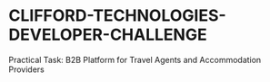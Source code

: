 # CLIFFORD-TECHNOLOGIES-DEVELOPER-CHALLENGE
Practical Task: B2B Platform for Travel Agents and Accommodation Providers
